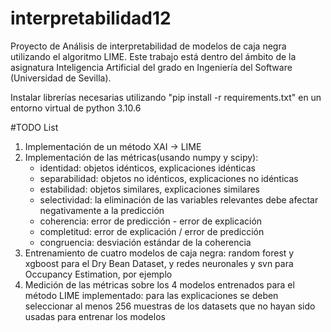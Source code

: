 # interpretabilidad12

Proyecto de Análisis de interpretabilidad de modelos de caja negra utilizando el algoritmo LIME. Este trabajo está dentro del ámbito de la asignatura Inteligencia Artificial del grado en Ingeniería del Software (Universidad de Sevilla).

Instalar librerías necesarias utilizando "pip install -r requirements.txt" en un entorno virtual de python 3.10.6

#TODO List
  1. Implementación de un método XAI -> LIME
  2. Implementación de las métricas(usando numpy y scipy):
      - identidad: objetos idénticos, explicaciones idénticas
      - separabilidad: objetos no idénticos, explicaciones no idénticas
      - estabilidad: objetos similares, explicaciones similares
      - selectividad: la eliminación de las variables relevantes debe afectar negativamente a la predicción
      - coherencia: error de predicción - error de explicación
      - completitud: error de explicación / error de predicción
      - congruencia: desviación estándar de la coherencia
  3. Entrenamiento de cuatro modelos de caja negra: random forest y xgboost para el Dry Bean Dataset, y redes neuronales y svn para       Occupancy Estimation, por ejemplo
  4. Medición de las métricas sobre los 4 modelos entrenados para el método LIME implementado: para las explicaciones se deben seleccionar al menos 256 muestras de los datasets que no hayan sido usadas para entrenar los modelos
